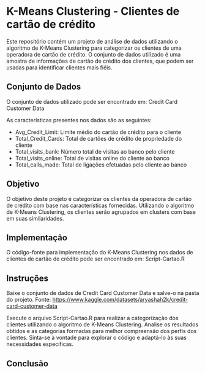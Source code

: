 # K-Means Clustering - Clientes de cartão de crédito
Este repositório contém um projeto de análise de dados utilizando o algoritmo de K-Means Clustering para categorizar os clientes de uma operadora de cartão de crédito. O conjunto de dados utilizado é uma amostra de informações de cartão de crédito dos clientes, que podem ser usadas para identificar clientes mais fiéis.

## Conjunto de Dados
O conjunto de dados utilizado pode ser encontrado em: Credit Card Customer Data

As características presentes nos dados são as seguintes:

- Avg_Credit_Limit: Limite médio do cartão de crédito para o cliente
- Total_Credit_Cards: Total de cartões de crédito de propriedade do cliente
- Total_visits_bank: Número total de visitas ao banco pelo cliente
- Total_visits_online: Total de visitas online do cliente ao banco
- Total_calls_made: Total de ligações efetuadas pelo cliente ao banco

## Objetivo
O objetivo deste projeto é categorizar os clientes da operadora de cartão de crédito com base nas características fornecidas. Utilizando o algoritmo de K-Means Clustering, os clientes serão agrupados em clusters com base em suas similaridades.

## Implementação
O código-fonte para implementação do K-Means Clustering nos dados de clientes de cartão de crédito pode ser encontrado em: Script-Cartao.R

## Instruções
Baixe o conjunto de dados de Credit Card Customer Data e salve-o na pasta do projeto.
Fonte: https://www.kaggle.com/datasets/aryashah2k/credit-card-customer-data

Execute o arquivo Script-Cartao.R para realizar a categorização dos clientes utilizando o algoritmo de K-Means Clustering.
Analise os resultados obtidos e as categorias formadas para melhor compreensão dos perfis dos clientes.
Sinta-se à vontade para explorar o código e adaptá-lo às suas necessidades específicas.

## Conclusão

